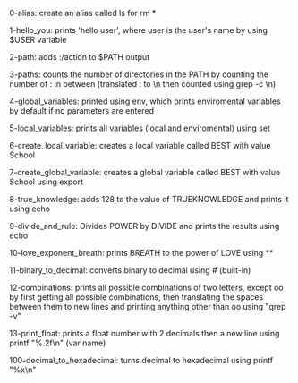 0-alias: create an alias called ls for rm *

1-hello_you: prints 'hello user', where user is the user's name by using $USER variable

2-path: adds :/action to $PATH output

3-paths: counts the number of directories in the PATH by counting the number of : in between (translated : to \n then counted using grep -c \n)

4-global_variables: printed using env, which prints enviromental variables by default if no parameters are entered

5-local_variables: prints all variables (local and enviromental) using set

6-create_local_variable: creates a local variable called BEST with value School

7-create_global_variable: creates a global variable called BEST with value School using export

8-true_knowledge: adds 128 to the value of TRUEKNOWLEDGE and prints it using echo

9-divide_and_rule: Divides POWER by DIVIDE and prints the results using echo

10-love_exponent_breath: prints BREATH to the power of LOVE using **

11-binary_to_decimal: converts binary to decimal using # (built-in)

12-combinations: prints all possible combinations of two letters, except oo by first getting all possible combinations, then translating the spaces between them to new lines and printing anything other than oo using "grep -v"

13-print_float: prints a float number with 2 decimals then a new line using printf "%.2f\n" (var name)

100-decimal_to_hexadecimal: turns decimal to hexadecimal using printf "%x\n"
